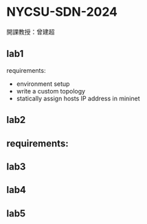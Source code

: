 # NYCSU-SDN-2024
開課教授：曾建超
## lab1
requirements:
- environment setup
- write a custom topology
- statically assign hosts IP address in mininet
## lab2
requirements:
- 
## lab3
## lab4
## lab5
